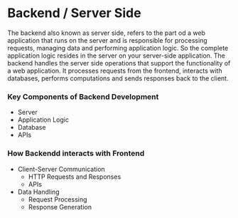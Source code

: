 # Backend / Server Side


The backend also known as server side, refers to the part od a web application that runs on the server and is responsible for processing requests, managing data and performing application logic. So the complete application logic resides in the server on your server-side application. The backend handles the server side operations that support the functionality of a web application. It processes requests from the frontend, interacts with databases, performs computations and sends responses back to the client.

### Key Components of Backend Development
- Server
- Application Logic
- Database
- APIs

### How Backendd interacts with Frontend
- Client-Server Communication
    - HTTP Requests and Responses
    - APIs
- Data Handling
    - Request Processing
    - Response Generation